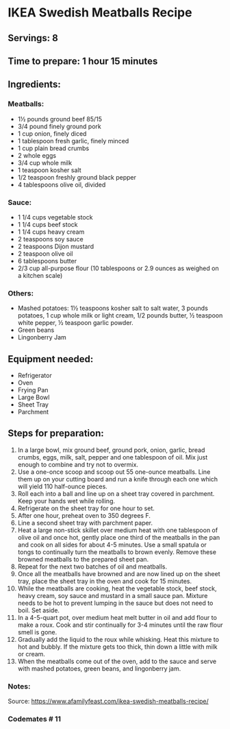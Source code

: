 # IKEA Swedish Meatballs Recipe

## Servings: 8

## Time to prepare: 1 hour 15 minutes

## Ingredients:

### Meatballs:
- 1½ pounds ground beef 85/15
- 3/4 pound finely ground pork
- 1 cup onion, finely diced
- 1 tablespoon fresh garlic, finely minced
- 1 cup plain bread crumbs
- 2 whole eggs
- 3/4 cup whole milk
- 1 teaspoon kosher salt
- 1/2 teaspoon freshly ground black pepper
- 4 tablespoons olive oil, divided

### Sauce:
- 1 1/4 cups vegetable stock
- 1 1/4 cups beef stock
- 1 1/4 cups heavy cream
- 2 teaspoons soy sauce
- 2 teaspoons Dijon mustard
- 2 teaspoon olive oil
- 6 tablespoons butter
- 2/3 cup all-purpose flour (10 tablespoons or 2.9 ounces as weighed on a kitchen scale)

### Others:
- Mashed potatoes: 1½ teaspoons kosher salt to salt water, 3 pounds potatoes, 1 cup whole milk or light cream, 1/2 pounds butter, ½ teaspoon white pepper, ½ teaspoon garlic powder. 
- Green beans
- Lingonberry Jam

## Equipment needed:
- Refrigerator
- Oven
- Frying Pan
- Large Bowl
- Sheet Tray
- Parchment

## Steps for preparation:
1) In a large bowl, mix ground beef, ground pork, onion, garlic, bread crumbs, eggs, milk, salt, pepper and one tablespoon of oil. Mix just enough to combine and try not to overmix.
2) Use a one-once scoop and scoop out 55 one-ounce meatballs. Line them up on your cutting board and run a knife through each one which will yield 110 half-ounce pieces.
3) Roll each into a ball and line up on a sheet tray covered in parchment. Keep your hands wet while rolling.
4) Refrigerate on the sheet tray for one hour to set.
5) After one hour, preheat oven to 350 degrees F.
6) Line a second sheet tray with parchment paper.
7) Heat a large non-stick skillet over medium heat with one tablespoon of olive oil and once hot, gently place one third of the meatballs in the pan and cook on all sides for about 4-5 minutes. Use a small spatula or tongs to continually turn the meatballs to brown evenly. Remove these browned meatballs to the prepared sheet pan.
8) Repeat for the next two batches of oil and meatballs.
9) Once all the meatballs have browned and are now lined up on the sheet tray, place the sheet tray in the oven and cook for 15 minutes.
10) While the meatballs are cooking, heat the vegetable stock, beef stock, heavy cream, soy sauce and mustard in a small sauce pan. Mixture needs to be hot to prevent lumping in the sauce but does not need to boil. Set aside.
11) In a 4-5-quart pot, over medium heat melt butter in oil and add flour to make a roux. Cook and stir continually for 3-4 minutes until the raw flour smell is gone.
12) Gradually add the liquid to the roux while whisking. Heat this mixture to hot and bubbly. If the mixture gets too thick, thin down a little with milk or cream.
13) When the meatballs come out of the oven, add to the sauce and serve with mashed potatoes, green beans, and lingonberry jam.


### Notes:

Source: https://www.afamilyfeast.com/ikea-swedish-meatballs-recipe/

### Codemates # 11
